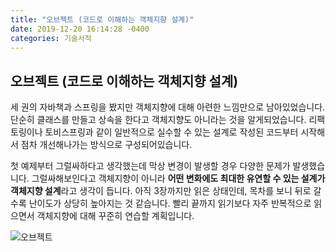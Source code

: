 ```yaml
---
title: "오브젝트 (코드로 이해하는 객체지향 설계)"
date: 2019-12-20 16:14:28 -0400
categories: 기술서적
---
```


## 오브젝트 (코드로 이해하는 객체지향 설계)
세 권의 자바책과 스프링을 봤지만 객체지향에 대해 아련한 느낌만으로 남아있었습니다.
단순히 클래스를 만들고 상속을 한다고 객체지향도 아니라는 것을 알게되었습니다. 
리팩토링이나 토비스프링과 같이 일반적으로 실수할 수 있는 설계로 작성된 코드부터 시작해서 
점차 개선해나가는 방식으로 구성되어있습니다.

첫 예제부터 그럴싸하다고 생각했는데 막상 변경이 발생할 경우 다양한 문제가 발생했습니다.
그럴싸해보인다고 객체지향이 아니라 **어떤 변화에도 최대한 유연할 수 있는 설계가 객체지향 설계**라고 생각이 듭니다.
아직 3장까지만 읽은 상태인데, 목차를 보니 뒤로 갈수록 난이도가 상당히 높아지는 것 같습니다.
빨리 끝까지 읽기보다 자주 반복적으로 읽으면서 객체지향에 대해 꾸준히 연습할 계획입니다.

![오브젝트](https://user-images.githubusercontent.com/45488643/85922317-56a1de80-b8bd-11ea-80e1-a36b695a4f24.jpg)
